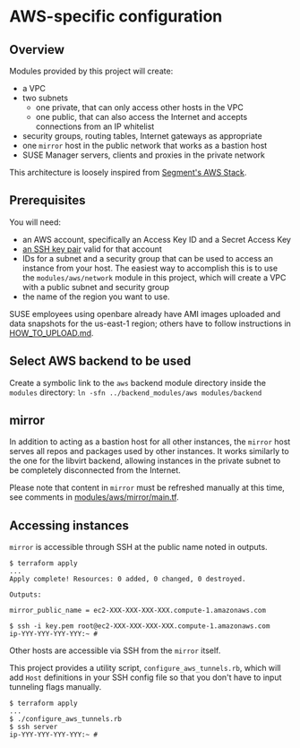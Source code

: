  # AWS-specific configuration

## Overview

Modules provided by this project will create:
 - a VPC
 - two subnets
   - one private, that can only access other hosts in the VPC
   - one public, that can also access the Internet and accepts connections from an IP whitelist
 - security groups, routing tables, Internet gateways as appropriate
 - one `mirror` host in the public network that works as a bastion host
 - SUSE Manager servers, clients and proxies in the private network

This architecture is loosely inspired from [Segment's AWS Stack](https://segment.com/blog/the-segment-aws-stack/).

## Prerequisites

You will need:
 - an AWS account, specifically an Access Key ID and a Secret Access Key
 - [an SSH key pair](http://docs.aws.amazon.com/AWSEC2/latest/UserGuide/ec2-key-pairs.html#having-ec2-create-your-key-pair) valid for that account
 - IDs for a subnet and a security group that can be used to access an instance from your host. The easiest way to accomplish this is to use the `modules/aws/network` module in this project, which will create a VPC with a public subnet and security group
 - the name of the region you want to use.

SUSE employees using openbare already have AMI images uploaded and data snapshots for the us-east-1 region; others have to follow instructions in [HOW_TO_UPLOAD.md](modules/aws/images/HOW_TO_UPLOAD.md).

## Select AWS backend to be used

Create a symbolic link to the `aws` backend module directory inside the `modules` directory: `ln -sfn ../backend_modules/aws modules/backend`

## mirror

In addition to acting as a bastion host for all other instances, the `mirror` host serves all repos and packages used by other instances. It works similarly to the one for the libvirt backend, allowing instances in the private subnet to be completely disconnected from the Internet.

Please note that content in `mirror` must be refreshed manually at this time, see comments in [modules/aws/mirror/main.tf](modules/aws/mirror/main.tf).

## Accessing instances

`mirror` is accessible through SSH at the public name noted in outputs.

```
$ terraform apply
...
Apply complete! Resources: 0 added, 0 changed, 0 destroyed.

Outputs:

mirror_public_name = ec2-XXX-XXX-XXX-XXX.compute-1.amazonaws.com

$ ssh -i key.pem root@ec2-XXX-XXX-XXX-XXX.compute-1.amazonaws.com
ip-YYY-YYY-YYY-YYY:~ #
```

Other hosts are accessible via SSH from the `mirror` itself.

This project provides a utility script, `configure_aws_tunnels.rb`, which will add `Host` definitions in your SSH config file so that you don't have to input tunneling flags manually.

```
$ terraform apply
...
$ ./configure_aws_tunnels.rb
$ ssh server
ip-YYY-YYY-YYY-YYY:~ #
```
